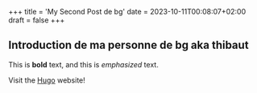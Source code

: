 +++
title = 'My Second Post de bg'
date = 2023-10-11T00:08:07+02:00
draft = false
+++
## Introduction de ma personne de bg aka thibaut

This is **bold** text, and this is *emphasized* text.

Visit the [Hugo](https://gohugo.io) website!


